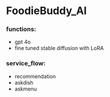 # FoodieBuddy_AI

### functions:
- gpt 4o
- fine tuned stable diffusion with LoRA

### service_flow:
- recommendation
- askdish
- askmenu
